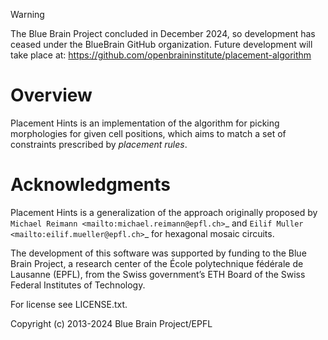 > [!WARNING]
> The Blue Brain Project concluded in December 2024, so development has ceased under the BlueBrain GitHub organization.
> Future development will take place at: https://github.com/openbraininstitute/placement-algorithm

Overview
========

Placement Hints is an implementation of the algorithm for picking morphologies for given cell positions, which aims to match a set of constraints prescribed by *placement rules*.


Acknowledgments
===============

Placement Hints is a generalization of the approach originally proposed by `Michael Reimann <mailto:michael.reimann@epfl.ch>`_ and `Eilif Muller <mailto:eilif.mueller@epfl.ch>`_ for hexagonal mosaic circuits.

The development of this software was supported by funding to the Blue Brain Project, a research center of the École polytechnique fédérale de Lausanne (EPFL), from the Swiss government’s ETH Board of the Swiss Federal Institutes of Technology.

For license see LICENSE.txt.

Copyright (c) 2013-2024 Blue Brain Project/EPFL
